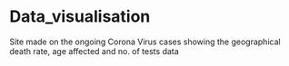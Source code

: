 # Data_visualisation
Site made on the ongoing Corona Virus cases showing the geographical death rate, age affected and no. of tests data
